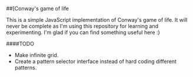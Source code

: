 ##[Conway's game of life

This is a simple JavaScript implementation of Conway's game of life. It will never be complete as I'm using this repository for learning and experimenting. I'm glad if you can find something useful here :)

####TODO
* Make infinite grid.
* Create a pattern selector interface instead of hard coding different patterns.